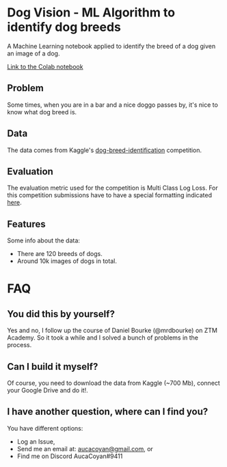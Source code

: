 # Dog Vision - ML Algorithm to identify dog breeds
A Machine Learning notebook applied to identify the breed of a dog given an image of a dog.

[Link to the Colab notebook](https://colab.research.google.com/drive/1VWK6fGaBUvDJxUStnMlc-2gYdwjv7Y7v?usp=sharing)

## Problem
Some times, when you are in a bar and a nice doggo passes by, it's nice to know what dog breed is.

## Data
The data comes from Kaggle's [dog-breed-identification](https://www.kaggle.com/c/dog-breed-identification/data) competition.

## Evaluation
The evaluation metric used for the competition is Multi Class Log Loss. For this competition submissions have to have a special formatting indicated [here](https://www.kaggle.com/c/dog-breed-identification/overview/evaluation).

## Features
Some info about the data:
* There are 120 breeds of dogs.
* Around 10k images of dogs in total.

# FAQ

## You did this by yourself?
Yes and no, I follow up the course of Daniel Bourke (@mrdbourke) on ZTM Academy. So it took a while and I solved a bunch of problems in the process.

## Can I build it myself?
Of course, you need to download the data from Kaggle (~700 Mb), connect your Google Drive and do it!.

## I have another question, where can I find you?
You have different options:
* Log an Issue,
* Send me an email at: aucacoyan@gmail.com, or
* Find me on Discord AucaCoyan#9411